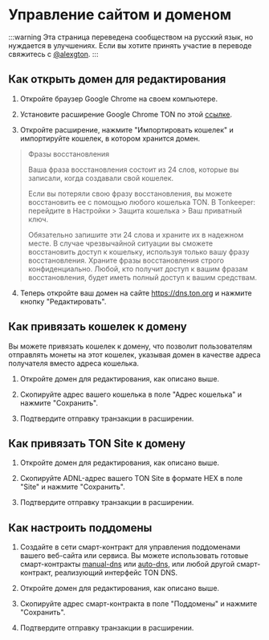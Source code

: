 # Управление сайтом и доменом

:::warning
Эта страница переведена сообществом на русский язык, но нуждается в улучшениях. Если вы хотите принять участие в переводе свяжитесь с [@alexgton](https://t.me/alexgton).
:::

## Как открыть домен для редактирования

1. Откройте браузер Google Chrome на своем компьютере.

2. Установите расширение Google Chrome TON по этой [ссылке](https://chrome.google.com/webstore/detail/ton-wallet/nphplpgoakhhjchkkhmiggakijnkhfnd).

3. Откройте расширение, нажмите "Импортировать кошелек" и импортируйте кошелек, в котором хранится домен.

> Фразы восстановления
>
> Ваша фраза восстановления состоит из 24 слов, которые вы записали, когда создавали свой кошелек.
>
> Если вы потеряли свою фразу восстановления, вы можете восстановить ее с помощью любого кошелька TON.
> В Tonkeeper: перейдите в Настройки > Защита кошелька > Ваш приватный ключ.
>
> Обязательно запишите эти 24 слова и храните их в надежном месте. В случае чрезвычайной ситуации вы сможете восстановить доступ к кошельку, используя только вашу фразу восстановления.
> Храните фразы восстановления строго конфиденциально. Любой, кто получит доступ к вашим фразам восстановления, будет иметь полный доступ к вашим средствам.

4. Теперь откройте ваш домен на сайте https://dns.ton.org и нажмите кнопку "Редактировать".

## Как привязать кошелек к домену

Вы можете привязать кошелек к домену, что позволит пользователям отправлять монеты на этот кошелек, указывая домен в качестве адреса получателя вместо адреса кошелька.

1. Откройте домен для редактирования, как описано выше.

2. Скопируйте адрес вашего кошелька в поле "Адрес кошелька" и нажмите "Сохранить".

3. Подтвердите отправку транзакции в расширении.

## Как привязать TON Site к домену

1. Откройте домен для редактирования, как описано выше.

2. Скопируйте ADNL-адрес вашего TON Site в формате HEX в поле "Site" и нажмите "Сохранить".

3. Подтвердите отправку транзакции в расширении.

## Как настроить поддомены

1. Создайте в сети смарт-контракт для управления поддоменами вашего веб-сайта или сервиса. Вы можете использовать готовые смарт-контракты [manual-dns](https://github.com/ton-blockchain/ton/blob/master/crypto/smartcont/dns-manual-code.fc) или [auto-dns](https://github.com/ton-blockchain/ton/blob/master/crypto/smartcont/dns-auto-code.fc), или любой другой смарт-контракт, реализующий интерфейс TON DNS.

2. Откройте домен для редактирования, как описано выше.

3. Скопируйте адрес смарт-контракта в поле "Поддомены" и нажмите "Сохранить".

4. Подтвердите отправку транзакции в расширении.



